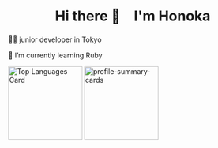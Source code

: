 <h1 align="center"> Hi there 👋　I'm Honoka </h1>

👩‍💻 junior developer in Tokyo　<br>

🌱 I’m currently learning Ruby

<p align="left"> 
  <img alt="Top Languages Card" height="150px" src="https://github-readme-stats.vercel.app/api/top-langs/?username=3hnkkyt29&layout=compact&theme=synthwave" />
  <img alt="profile-summary-cards" height="150px" src="https://github-profile-summary-cards.vercel.app/api/cards/profile-details?username=3hnkkyt29&theme=synthwave" />
</p>

<!--
**3hnkkyt29/3hnkkyt29** is a ✨ _special_ ✨ repository because its `README.md` (this file) appears on your GitHub profile.

Here are some ideas to get you started:

- 🔭 I’m currently working on ...
- 🌱 I’m currently learning ...
- 👯 I’m looking to collaborate on ...
- 🤔 I’m looking for help with ...
- 💬 Ask me about ...
- 📫 How to reach me: ...
- 😄 Pronouns: ...
- ⚡ Fun fact: ...
-->
